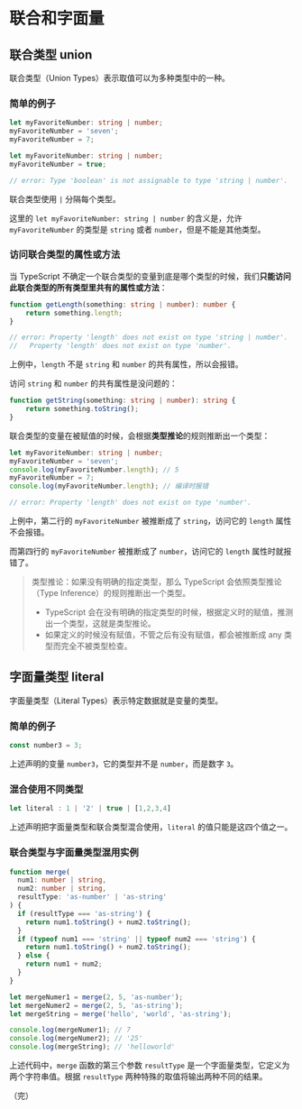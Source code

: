 # 联合和字面量

## 联合类型 union

联合类型（Union Types）表示取值可以为多种类型中的一种。

### 简单的例子

```typescript
let myFavoriteNumber: string | number;
myFavoriteNumber = 'seven';
myFavoriteNumber = 7;
```

```typescript
let myFavoriteNumber: string | number;
myFavoriteNumber = true;

// error: Type 'boolean' is not assignable to type 'string | number'.
```

联合类型使用 `|` 分隔每个类型。

这里的 `let myFavoriteNumber: string | number` 的含义是，允许 `myFavoriteNumber` 的类型是 `string` 或者 `number`，但是不能是其他类型。

### 访问联合类型的属性或方法

当 TypeScript 不确定一个联合类型的变量到底是哪个类型的时候，我们**只能访问此联合类型的所有类型里共有的属性或方法**：

```typescript
function getLength(something: string | number): number {
    return something.length;
}

// error: Property 'length' does not exist on type 'string | number'.
//   Property 'length' does not exist on type 'number'.
```

上例中，`length` 不是 `string` 和 `number` 的共有属性，所以会报错。

访问 `string` 和 `number` 的共有属性是没问题的：

```typescript
function getString(something: string | number): string {
    return something.toString();
}
```

联合类型的变量在被赋值的时候，会根据**类型推论**的规则推断出一个类型：

```typescript
let myFavoriteNumber: string | number;
myFavoriteNumber = 'seven';
console.log(myFavoriteNumber.length); // 5
myFavoriteNumber = 7;
console.log(myFavoriteNumber.length); // 编译时报错

// error: Property 'length' does not exist on type 'number'.
```

上例中，第二行的 `myFavoriteNumber` 被推断成了 `string`，访问它的 `length` 属性不会报错。

而第四行的 `myFavoriteNumber` 被推断成了 `number`，访问它的 `length` 属性时就报错了。

> 类型推论：如果没有明确的指定类型，那么 TypeScript 会依照类型推论（Type Inference）的规则推断出一个类型。
> * TypeScript 会在没有明确的指定类型的时候，根据定义时的赋值，推测出一个类型，这就是类型推论。
> * 如果定义的时候没有赋值，不管之后有没有赋值，都会被推断成 any 类型而完全不被类型检查。

## 字面量类型 literal 

字面量类型（Literal Types）表示特定数据就是变量的类型。

### 简单的例子

```typescript
const number3 = 3;
```

上述声明的变量 `number3`，它的类型并不是 `number`，而是数字 `3`。

### 混合使用不同类型

```typescript
let literal : 1 | '2' | true | [1,2,3,4]
```

上述声明把字面量类型和联合类型混合使用，`literal` 的值只能是这四个值之一。

### 联合类型与字面量类型混用实例

```typescript
function merge(
  num1: number | string,
  num2: number | string,
  resultType: 'as-number' | 'as-string'
) {
  if (resultType === 'as-string') {
    return num1.toString() + num2.toString();
  }
  if (typeof num1 === 'string' || typeof num2 === 'string') {
    return num1.toString() + num2.toString();
  } else {
    return num1 + num2;
  }
}

let mergeNumer1 = merge(2, 5, 'as-number');
let mergeNumer2 = merge(2, 5, 'as-string');
let mergeString = merge('hello', 'world', 'as-string');

console.log(mergeNumer1); // 7
console.log(mergeNumer2); // '25'
console.log(mergeString); // 'helloworld'
```

上述代码中，`merge` 函数的第三个参数 `resultType` 是一个字面量类型，它定义为两个字符串值。根据 `resultType` 两种特殊的取值将输出两种不同的结果。

（完）
